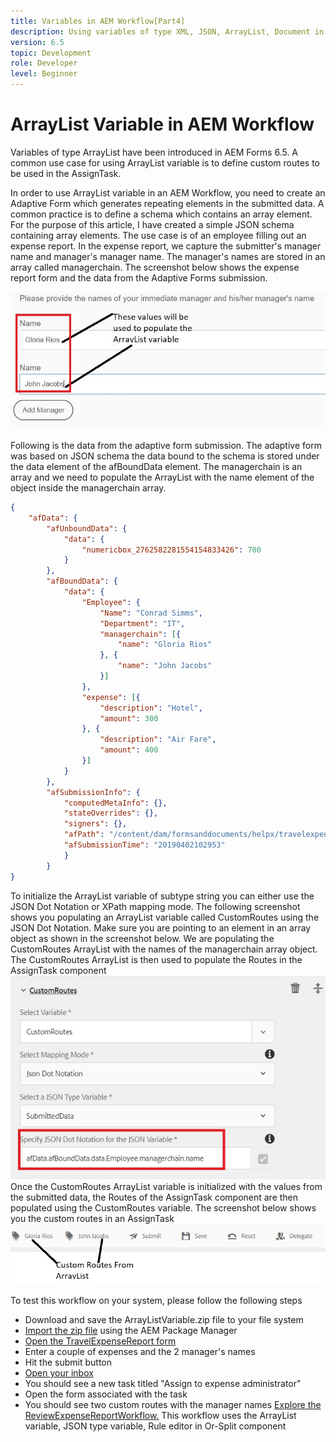 ```yaml
---
title: Variables in AEM Workflow[Part4]
description: Using variables of type XML, JSON, ArrayList, Document in an AEM workflow
version: 6.5
topic: Development
role: Developer
level: Beginner
---
```


# ArrayList Variable in AEM Workflow

Variables of type ArrayList have been introduced in AEM Forms 6.5. A common use case for using ArrayList variable is to define custom routes to be used in the AssignTask. 

In order to use ArrayList variable in an AEM Workflow, you need to create an Adaptive Form which generates repeating elements in the submitted data. A common practice is to define a schema which contains an array element. For the purpose of this article, I have created a simple JSON schema containing array elements. The use case is of an employee filling out an expense report. In the expense report, we capture the submitter's manager name and manager's manager name. The manager's names are stored in an array called managerchain. The screenshot below shows the expense report form and the data from the Adaptive Forms submission.

![expensereport](assets/expensereport.jpg)

Following is the data from the adaptive form submission. The adaptive form was based on JSON schema the data bound to the schema is stored under the data element of the afBoundData element. The managerchain is an array and we need to populate the ArrayList with the name element of the object inside the managerchain array.

```json
{
    "afData": {
        "afUnboundData": {
            "data": {
                "numericbox_2762582281554154833426": 700
            }
        },
        "afBoundData": {
            "data": {
                "Employee": {
                    "Name": "Conrad Simms",
                    "Department": "IT",
                    "managerchain": [{
                        "name": "Gloria Rios"
                    }, {
                        "name": "John Jacobs"
                    }]
                },
                "expense": [{
                    "description": "Hotel",
                    "amount": 300
                }, {
                    "description": "Air Fare",
                    "amount": 400
                }]
            }
        },
        "afSubmissionInfo": {
            "computedMetaInfo": {},
            "stateOverrides": {},
            "signers": {},
            "afPath": "/content/dam/formsanddocuments/helpx/travelexpensereport",
            "afSubmissionTime": "20190402102953"
            }
        }
}
```

To initialize the ArrayList variable of subtype string you can either use the JSON Dot Notation or XPath mapping mode. The following screenshot shows you populating an ArrayList variable called CustomRoutes using the JSON Dot Notation. Make sure you are pointing to an element in an array object as shown in the screenshot below. We are populating the  CustomRoutes ArrayList with the names of the managerchain array object.
The CustomRoutes ArrayList is then used to populate the Routes in the AssignTask component
![customroutes](assets/arraylist.jpg)
Once the CustomRoutes ArrayList variable is initialized with the values from the submitted data, the Routes of the AssignTask component are then populated using the CustomRoutes variable. The screenshot below shows you the custom routes in an AssignTask 
![asingtask](assets/customactions.jpg)

To test this workflow on your system, please follow the following steps

* Download and save the ArrayListVariable.zip file to your file system
* [Import the zip file](assets/arraylistvariable.zip) using the AEM Package Manager
* [Open the TravelExpenseReport form](http://localhost:4502/content/dam/formsanddocuments/helpx/travelexpensereport/jcr:content?wcmmode=disabled)
* Enter a couple of expenses and the 2 manager's names
* Hit the submit button
* [Open your inbox](http://localhost:4502/aem/inbox)
* You should see a new task titled "Assign to expense administrator"
* Open the form associated with the task
* You should see two custom routes with the manager names
[Explore the ReviewExpenseReportWorkflow.](http://localhost:4502/editor.html/conf/global/settings/workflow/models/ReviewExpenseReport.html) This workflow uses the ArrayList variable,  JSON type variable, Rule editor in Or-Split component
